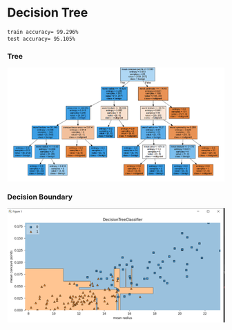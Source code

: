 # Decision Tree

    train accuracy= 99.296%
    test accuracy= 95.105%

  <h3> Tree </h3>

![](img/Screenshot_1.png)

<h3> Decision Boundary </h3>

![](img/DesTreeBound.png)

